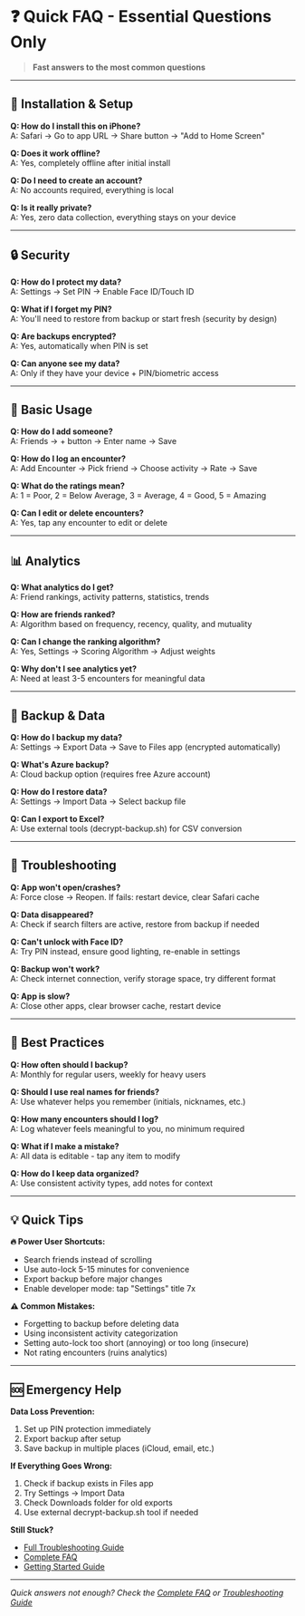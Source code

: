 # ❓ Quick FAQ - Essential Questions Only

> **Fast answers to the most common questions**

---

## 🚀 Installation & Setup

**Q: How do I install this on iPhone?**  
A: Safari → Go to app URL → Share button → "Add to Home Screen"

**Q: Does it work offline?**  
A: Yes, completely offline after initial install

**Q: Do I need to create an account?**  
A: No accounts required, everything is local

**Q: Is it really private?**  
A: Yes, zero data collection, everything stays on your device

---

## 🔒 Security

**Q: How do I protect my data?**  
A: Settings → Set PIN → Enable Face ID/Touch ID

**Q: What if I forget my PIN?**  
A: You'll need to restore from backup or start fresh (security by design)

**Q: Are backups encrypted?**  
A: Yes, automatically when PIN is set

**Q: Can anyone see my data?**  
A: Only if they have your device + PIN/biometric access

---

## 📝 Basic Usage

**Q: How do I add someone?**  
A: Friends → + button → Enter name → Save

**Q: How do I log an encounter?**  
A: Add Encounter → Pick friend → Choose activity → Rate → Save

**Q: What do the ratings mean?**  
A: 1 = Poor, 2 = Below Average, 3 = Average, 4 = Good, 5 = Amazing

**Q: Can I edit or delete encounters?**  
A: Yes, tap any encounter to edit or delete

---

## 📊 Analytics

**Q: What analytics do I get?**  
A: Friend rankings, activity patterns, statistics, trends

**Q: How are friends ranked?**  
A: Algorithm based on frequency, recency, quality, and mutuality

**Q: Can I change the ranking algorithm?**  
A: Yes, Settings → Scoring Algorithm → Adjust weights

**Q: Why don't I see analytics yet?**  
A: Need at least 3-5 encounters for meaningful data

---

## 💾 Backup & Data

**Q: How do I backup my data?**  
A: Settings → Export Data → Save to Files app (encrypted automatically)

**Q: What's Azure backup?**  
A: Cloud backup option (requires free Azure account)

**Q: How do I restore data?**  
A: Settings → Import Data → Select backup file

**Q: Can I export to Excel?**  
A: Use external tools (decrypt-backup.sh) for CSV conversion

---

## 🔧 Troubleshooting

**Q: App won't open/crashes?**  
A: Force close → Reopen. If fails: restart device, clear Safari cache

**Q: Data disappeared?**  
A: Check if search filters are active, restore from backup if needed

**Q: Can't unlock with Face ID?**  
A: Try PIN instead, ensure good lighting, re-enable in settings

**Q: Backup won't work?**  
A: Check internet connection, verify storage space, try different format

**Q: App is slow?**  
A: Close other apps, clear browser cache, restart device

---

## 🎯 Best Practices

**Q: How often should I backup?**  
A: Monthly for regular users, weekly for heavy users

**Q: Should I use real names for friends?**  
A: Use whatever helps you remember (initials, nicknames, etc.)

**Q: How many encounters should I log?**  
A: Log whatever feels meaningful to you, no minimum required

**Q: What if I make a mistake?**  
A: All data is editable - tap any item to modify

**Q: How do I keep data organized?**  
A: Use consistent activity types, add notes for context

---

## 💡 Quick Tips

**🔥 Power User Shortcuts:**
- Search friends instead of scrolling
- Use auto-lock 5-15 minutes for convenience
- Export backup before major changes
- Enable developer mode: tap "Settings" title 7x

**⚠️ Common Mistakes:**
- Forgetting to backup before deleting data
- Using inconsistent activity categorization
- Setting auto-lock too short (annoying) or too long (insecure)
- Not rating encounters (ruins analytics)

---

## 🆘 Emergency Help

**Data Loss Prevention:**
1. Set up PIN protection immediately
2. Export backup after setup
3. Save backup in multiple places (iCloud, email, etc.)

**If Everything Goes Wrong:**
1. Check if backup exists in Files app
2. Try Settings → Import Data
3. Check Downloads folder for old exports
4. Use external decrypt-backup.sh tool if needed

**Still Stuck?**
- [Full Troubleshooting Guide](Troubleshooting)
- [Complete FAQ](FAQ)
- [Getting Started Guide](Getting-Started)

---

*Quick answers not enough? Check the [Complete FAQ](FAQ) or [Troubleshooting Guide](Troubleshooting)*